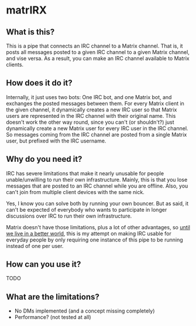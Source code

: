 # matrIRX

## What is this?

This is a pipe that connects an IRC channel to a Matrix channel. 
That is, it posts all messages posted to a given IRC channel to a given Matrix channel, and vise versa. 
As a result, you can make an IRC channel available to Matrix clients.

## How does it do it?

Internally, it just uses two bots: One IRC bot, and one Matrix bot, and exchanges the posted messages between them.
For every Matrix client in the given channel, it dynamically creates a new IRC user so that Matrix users are represented in the IRC channel with their original name.
This doesn't work the other way round, since you can't (or shouldn't?) just dynamically create a new Matrix user for every IRC user in the IRC channel. So messages coming from the IRC channel are posted from a single Matrix user, but prefixed with the IRC username.

## Why do you need it?

IRC has severe limitations that make it nearly unusable for people unable/unwilling to run their own infrastructure.
Mainly, this is that you lose messages that are posted to an IRC channel while you are offline. 
Also, you can't join from multiple client devices with the same nick.

Yes, I know you can solve both by running your own bouncer. But as said, it can't be expected of everybody who wants to 
participate in longer discussions over IRC to run their own infrastructure. 

Matrix doesn't have those limitations, plus a lot of other advantages,
so [until we live in a better world](https://xkcd.com/1782/), this is my attempt on making IRC usable for everyday people
by only requiring one instance of this pipe to be running instead of one per user.

## How can you use it?

TODO

## What are the limitations?

- No DMs implemented (and a concept missing completely)
- Performance? (not tested at all)
